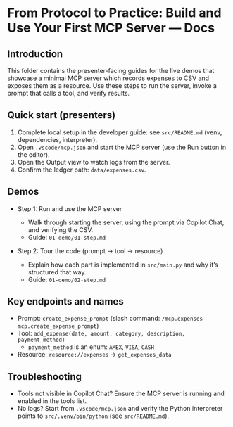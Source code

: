 # From Protocol to Practice: Build and Use Your First MCP Server — Docs

## Introduction

This folder contains the presenter-facing guides for the live demos that showcase a minimal MCP server which records expenses to CSV and exposes them as a resource. Use these steps to run the server, invoke a prompt that calls a tool, and verify results.

## Quick start (presenters)

1. Complete local setup in the developer guide: see `src/README.md` (venv, dependencies, interpreter).
2. Open `.vscode/mcp.json` and start the MCP server (use the Run button in the editor).
3. Open the Output view to watch logs from the server.
4. Confirm the ledger path: `data/expenses.csv`.

## Demos

- Step 1: Run and use the MCP server
  - Walk through starting the server, using the prompt via Copilot Chat, and verifying the CSV.
  - Guide: `01-demo/01-step.md`

- Step 2: Tour the code (prompt → tool → resource)
  - Explain how each part is implemented in `src/main.py` and why it’s structured that way.
  - Guide: `01-demo/02-step.md`

## Key endpoints and names

- Prompt: `create_expense_prompt` (slash command: `/mcp.expenses-mcp.create_expense_prompt`)
- Tool: `add_expense(date, amount, category, description, payment_method)`
  - `payment_method` is an enum: `AMEX`, `VISA`, `CASH`
- Resource: `resource://expenses` → `get_expenses_data`

## Troubleshooting

- Tools not visible in Copilot Chat? Ensure the MCP server is running and enabled in the tools list.
- No logs? Start from `.vscode/mcp.json` and verify the Python interpreter points to `src/.venv/bin/python` (see `src/README.md`).
